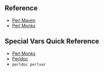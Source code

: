 ## Reference
* [Perl Maven](https://perlmaven.com/perl-tutorial)
* [Perl Monks](https://www.perlmonks.org/)

## Special Vars Quick Reference
* [Perl Monks](https://www.perlmonks.com/?node_id=353259)
* [Perldoc](http://perldoc.perl.org/perlvar.html)
* `perldoc perlvar`
